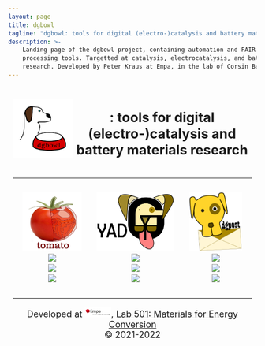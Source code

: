 ```yaml
---
layout: page
title: dgbowl
tagline: "dgbowl: tools for digital (electro-)catalysis and battery materials research"
description: >-
    Landing page of the dgbowl project, containing automation and FAIR data post 
    processing tools. Targetted at catalysis, electrocatalysis, and battery materials
    research. Developed by Peter Kraus at Empa, in the lab of Corsin Battaglia.
---
```

<style>
    .header {grid-area: header;}
    .footer {grid-area: footer;}
    .main1  {grid-area: main1;}
    .main2  {grid-area: main2;}
    .main3  {grid-area: main3;}

    .grid-container {
        display: grid;
        grid-template-areas:
            'header header header'
            'main1 main2 main3'
            'footer footer footer';
        gap: 10px;
        padding: 10px;
    }
    
    .grid-container > div {
        text-align: center;
        font-size: 18px;
    }

</style>
<div class="grid-container">
    <div class="header">
        <div style="display: table-cell; vertical-align: middle; 
        min-width: 120px; min-height: 120px; max-width: 120px; max-height: 120px">
            <img src="images/dgbowl.png" alt="dgbowl">
        </div>
        <div style="display: table-cell; vertical-align: middle">
            <h2>: tools for digital (electro-)catalysis and battery materials research</h2>
        </div>
        <hr/>
    </div>
    <div class="main1">
        <img src="images/tomato.png" alt="tomato" height="120" width="120"/><br/>
        <a href="https://dgbowl.github.io/tomato"><img src="https://badgen.net/badge/docs/dgbowl.github.io/grey?icon=firefox"></a><br/>
        <a href="https://github.com/dgbowl/tomato"><img src="https://badgen.net/github/tag/dgbowl/tomato/?icon=github"></a><br/>
        <a href="https://pypi.org/project/tomato"><img src="https://badgen.net/pypi/v/tomato/?icon=pypi"></a><br/>
    </div>
    <div class="main2">
        <img src="images/yadg.png" alt="yadg" height="120"/><br/>
        <a href="https://dgbowl.github.io/yadg"><img src="https://badgen.net/badge/docs/dgbowl.github.io/grey?icon=firefox"></a><br/>
        <a href="https://github.com/dgbowl/yadg"><img src="https://badgen.net/github/tag/dgbowl/yadg/?icon=github"></a><br/>
        <a href="https://pypi.org/project/yadg"><img src="https://badgen.net/pypi/v/yadg/?icon=pypi"></a><br/>
    </div>
    <div class="main3">
        <img src="images/dgpost.png" alt="dgpost" height="120"/><br/>
        <a href="https://dgbowl.github.io/dgpost"><img src="https://badgen.net/badge/docs/dgbowl.github.io/grey?icon=firefox"></a><br/>
        <a href="https://github.com/dgbowl/dgpost"><img src="https://badgen.net/github/tag/dgbowl/dgpost/?icon=github"></a><br/>
        <a href="https://pypi.org/project/dgpost"><img src="https://badgen.net/pypi/v/dgpost/?icon=pypi"></a><br/>
    </div>
    <div class="footer">
        <hr/>
        <p>
            Developed at <img src="images/Empa.svg" alt="empa" height="20"/>,
            <a href="https://www.empa.ch/web/s501">Lab 501: Materials for Energy Conversion</a><br/>
            © 2021-2022
        </p>
    </div>
</div>